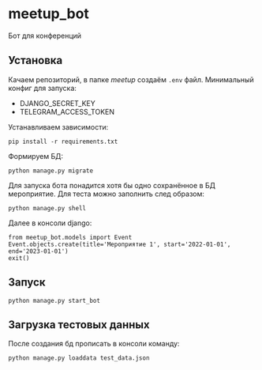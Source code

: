 # meetup_bot
Бот для конференций

## Установка 

Качаем репозиторий, в папке *meetup* создаём `.env` файл. Минимальный конфиг для запуска:
- DJANGO_SECRET_KEY
- TELEGRAM_ACCESS_TOKEN

Устанавливаем зависимости:
```
pip install -r requirements.txt
```

Формируем БД:
```
python manage.py migrate
```

Для запуска бота понадится хотя бы одно сохранённое в БД мероприятие. Для теста можно заполнить след образом:
```
python manage.py shell
```
Далее в консоли django:
```
from meetup_bot.models import Event
Event.objects.create(title='Мероприятие 1', start='2022-01-01', end='2023-01-01')
exit()
```



## Запуск
```
python manage.py start_bot
```

## Загрузка тестовых данных
После создания бд прописать в консоли команду:
```
python manage.py loaddata test_data.json
```

